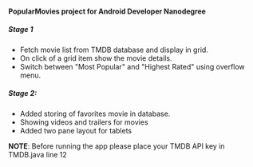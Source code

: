 #### PopularMovies project for Android Developer Nanodegree

##### Stage 1
* Fetch movie list from TMDB database and display in grid. 
* On click of a grid item show the movie details. 
* Switch between "Most Popular" and "Highest Rated" using overflow menu.

##### Stage 2: 
* Added storing of favorites movie in database. 
* Showing videos and trailers for movies
* Added two pane layout for tablets


**NOTE**: Before running the app please place your TMDB API key in TMDB.java line 12


